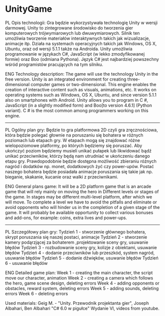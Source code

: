 # UnityGame

PL
Opis technologii:
Gra będzie wykorzystywała technologię Unity w wersji darmowej. Unity to zintegrowane środowisko do tworzenia gier komputerowych trójwymiarowych lub dwuwymiarowych. Silnik ten umożliwia tworzenie materiałów interaktywnych takich jak wizualizacje, animacje itp. Działa na systemach operacyjnych takich jak Windows, OS X, Ubuntu, oraz od wersji 5.1.1 także na Androida. Unity umożliwia programowanie w językach C#, JavaScript (w lekko zmodyfikowanej formie) oraz Boo (odmiana Pythona). Język C# jest najbardziej powszechny wśród programistów pracujących na tym silniku. 

ENG
Technology description:
The game will use the technology Unity in the free version. Unity is an integrated environment for creating three-dimensional computer games or two-dimensional. This engine enables the creation of interactive content such as visuals, animations, etc. It works on operating systems such as Windows, OS X, Ubuntu, and since version 5.1.1 also on smartphones with Android. Unity allows you to program in C #, JavaScript (in a slightly modified form) and Boo[to version 4.6.1] (Python variant). C # is the most common among programmers working on this engine.

----------------------------------------------------------------------------------------------------------------------------------------

PL
Ogólny plan gry:
Będzie to gra platformowa 2D czyli gra zręcznościowa, która będzie polegać głownie na poruszaniu się bohatera w różnych poziomach lub etapach gry. W etapach mogą się znajdować różne wielopoziomowe platformy, po których będziemy się poruszać. Aby ukończyć poziom będziemy musieli unikać pułapek lub likwidować bądź unikać przeciwników, którzy będą nam utrudniać w ukończeniu danego etapu gry. Prawdopodobnie będzie dostępna możliwość zbieraniu różnych nagród i dodatków np. monet, dodatkowych żyć czy power-upów. Postać naszego bohatera będzie posiadała animacje poruszania się takie jak np. bieganie, skakanie, kucanie oraz walki z przeciwnikami.

ENG
General plans game:
It will be a 2D platform game that is an arcade game that will rely mainly on moving the hero in Different levels or stages of the game. In stages may be different multi-level platform, after which we will move. To complete a level we have to avoid the pitfalls and eliminate or avoid opponents who will hinder us in the completion of a given stage of the game. It will probably be available opportunity to collect various bonuses and add-ons, for example: coins, extra lives and power-ups.

----------------------------------------------------------------------------------------------------------------------------------------

PL
Szczegółowy plan gry:
Tydzień 1 - stworzenie głównego bohatera, skrypt poruszania się naszej postaci, animacje
Tydzień 2 - stworzenie kamery podąrzjącej za bohaterem ,projektowanie sceny gry, usuwanie błędów
Tydzień 3 - rozbudowanie sceny gry, kolizje z obiektami, usuwanie błędów
Tydzień 4 - dodanie przeciwników lub przeszkód, system nagród, usuwanie błędów
Tydzień 5 - dodanie dźwięków, usuwanie błędów
Tydzień 6 - usuwanie błędów

ENG
Detailed game plan:
Week 1 - creating the main character, the script move our character, animation
Week 2 - creating a camera which follows the hero, game scene design, deleting errors
Week 4 - adding opponents or obstacles, reward system, deleting errors
Week 5 - adding sounds, deleting errors
Week 6 - deleting errors

Used materials: Geig M. - "Unity. Przewodnik projektanta gier", Joseph Albahari, Ben Albahari "C# 6.0 w pigułce" Wydanie VI, videos from youtube.
